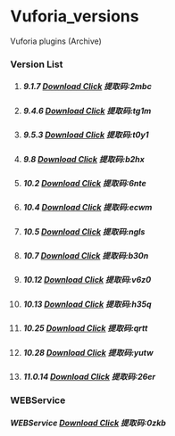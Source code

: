 # Vuforia_versions
Vuforia plugins (Archive)

### Version List

1. ##### 9.1.7      [Download Click](https://caiyun.139.com/m/i?2m90bZRmwwCre)   提取码:2mbc

2. ##### 9.4.6      [Download Click](https://caiyun.139.com/m/i?2m90bZRmDAscf)   提取码:tg1m

3. ##### 9.5.3      [Download Click](https://caiyun.139.com/m/i?2m90coT9ZAJhq)   提取码:t0y1

4. ##### 9.8        [Download Click](https://caiyun.139.com/m/i?2m90c5RNVRhc8)   提取码:b2hx

5. ##### 10.2       [Download Click](https://caiyun.139.com/m/i?2m90crTog7rjv)  提取码:6nte

6. ##### 10.4       [Download Click](https://caiyun.139.com/m/i?2m90ckSWvG0wk)  提取码:ecwm

7. ##### 10.5       [Download Click](https://caiyun.139.com/m/i?2m90ckSWvG64m)  提取码:ngls

8. ##### 10.7       [Download Click](https://caiyun.139.com/m/i?2m90cAU3X4Slb)  提取码:b30n

9. ##### 10.12      [Download Click](https://caiyun.139.com/m/i?2m90c5RPemh8y)  提取码:v6z0

10. ##### 10.13     [Download Click](https://caiyun.139.com/m/i?2m90bZRmtRp49)  提取码:h35q

11. ##### 10.25     [Download Click](https://caiyun.139.com/m/i?2m90c5RNVX1ll)  提取码:qrtt

12. ##### 10.28     [Download Click](https://caiyun.139.com/m/i?2m90c5RP2N85v)  提取码:yutw

13. ##### 11.0.14   [Download Click](https://caiyun.139.com/m/i?2m90bZRmrwp6f)  提取码:26er


### WEBService 

##### WEBService    [Download Click](https://caiyun.139.com/m/i?2m90cbSfyqJr8)  提取码:0zkb
